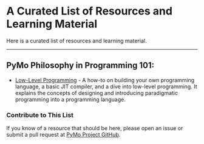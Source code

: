# A Curated List of Resources and Learning Material
Here is a curated list of resources and learning material.

---
## PyMo Philosophy in Programming 101:
- [Low-Level Programming](https://llvm.org/docs/tutorial/MyFirstLanguageFrontend/index.html) -
A how-to on building your own programming language, a basic JIT compiler, and a dive into low-level
programming. It explains the concepts of designing and introducing paradigmatic programming into 
a programming language.


### Contribute to This List
If you know of a resource that should be here, please open an issue or submit a 
pull request at [PyMo Project GitHub](link-to-repo).